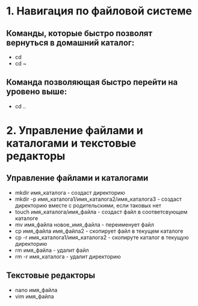 # 1. Навигация по файловой системе

## Команды, которые быстро позволят вернуться в домашний каталог:

- cd
- cd ~

## Команда позволяющая быстро перейти на уровено выше:

- cd ..

# 2. Управление файлами и каталогами и текстовые редакторы

## Управление файлами и каталогами

- mkdir имя_каталога - создаст директорию
- mkdir -p имя_каталога1/имя_каталога2/имя_каталога3 - создаст директорию вместе с родительскими, если таковых нет
- touch имя_каталога/имя_файла - создаст файл в соответсвующем каталоге
- mv имя_файла новое_имя_файла - переименует файл 
- cp имя_файла имя_файла2 - скопирует файл в текущем каталоге
- cp -r имя_каталога1/имя_каталога2 - скопируте каталог в текущую директорию
- rm имя_файла - удалит файл
- rm -r имя_каталога - удалит директорию

## Текстовые редакторы

- nano имя_файла
- vim имя_файла
